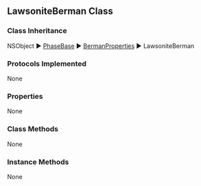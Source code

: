 ## LawsoniteBerman Class  
### Class Inheritance  
NSObject ▶️ [PhaseBase](PhaseBase.html) ▶️ [BermanProperties](BermanProperties.html) ▶️ LawsoniteBerman  

### Protocols Implemented  
None  

### Properties  
None 

### Class Methods  
None  

### Instance Methods  
None